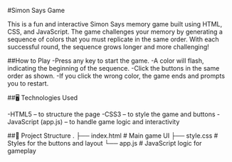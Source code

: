 #Simon Says Game

This is a fun and interactive Simon Says memory game built using HTML, CSS, and JavaScript. The game challenges your memory by generating a sequence of colors that you must replicate in the same order. With each successful round, the sequence grows longer and more challenging!

##How to Play
-Press any key to start the game.
-A color will flash, indicating the beginning of the sequence.
-Click the buttons in the same order as shown.
-If you click the wrong color, the game ends and prompts you to restart.

##🖥️ Technologies Used

-HTML5 – to structure the page
-CSS3 – to style the game and buttons
-JavaScript (app.js) – to handle game logic and interactivity

##📁 Project Structure
.
├── index.html       # Main game UI
├── style.css        # Styles for the buttons and layout
└── app.js           # JavaScript logic for gameplay


